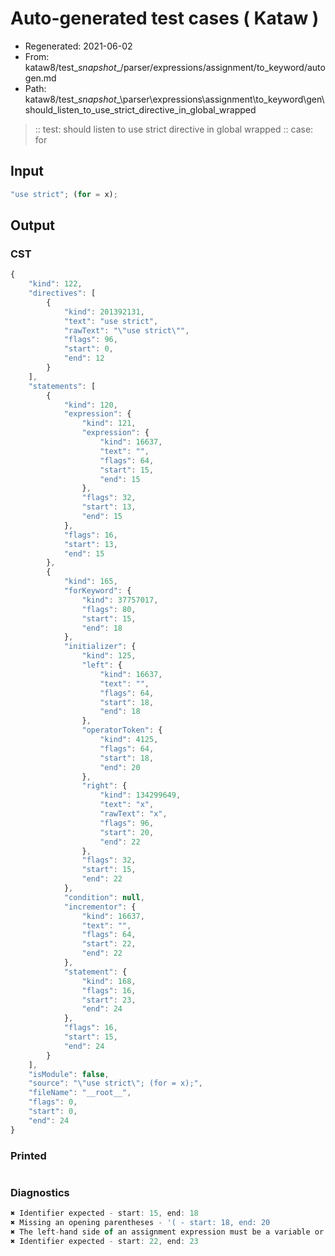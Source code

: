 # Auto-generated test cases ( Kataw )
- Regenerated: 2021-06-02
- From: kataw8/test\__snapshot__/parser/expressions/assignment/to_keyword/autogen.md
- Path: kataw8/test\__snapshot__\parser\expressions\assignment\to_keyword\gen\should_listen_to_use_strict_directive_in_global_wrapped
> :: test: should listen to use strict directive in global wrapped
> :: case: for
## Input

`````js
"use strict"; (for = x);
`````
## Output

### CST

```javascript
{
    "kind": 122,
    "directives": [
        {
            "kind": 201392131,
            "text": "use strict",
            "rawText": "\"use strict\"",
            "flags": 96,
            "start": 0,
            "end": 12
        }
    ],
    "statements": [
        {
            "kind": 120,
            "expression": {
                "kind": 121,
                "expression": {
                    "kind": 16637,
                    "text": "",
                    "flags": 64,
                    "start": 15,
                    "end": 15
                },
                "flags": 32,
                "start": 13,
                "end": 15
            },
            "flags": 16,
            "start": 13,
            "end": 15
        },
        {
            "kind": 165,
            "forKeyword": {
                "kind": 37757017,
                "flags": 80,
                "start": 15,
                "end": 18
            },
            "initializer": {
                "kind": 125,
                "left": {
                    "kind": 16637,
                    "text": "",
                    "flags": 64,
                    "start": 18,
                    "end": 18
                },
                "operatorToken": {
                    "kind": 4125,
                    "flags": 64,
                    "start": 18,
                    "end": 20
                },
                "right": {
                    "kind": 134299649,
                    "text": "x",
                    "rawText": "x",
                    "flags": 96,
                    "start": 20,
                    "end": 22
                },
                "flags": 32,
                "start": 15,
                "end": 22
            },
            "condition": null,
            "incrementor": {
                "kind": 16637,
                "text": "",
                "flags": 64,
                "start": 22,
                "end": 22
            },
            "statement": {
                "kind": 168,
                "flags": 16,
                "start": 23,
                "end": 24
            },
            "flags": 16,
            "start": 15,
            "end": 24
        }
    ],
    "isModule": false,
    "source": "\"use strict\"; (for = x);",
    "fileName": "__root__",
    "flags": 0,
    "start": 0,
    "end": 24
}
```

### Printed

```javascript

```

### Diagnostics

```javascript
✖ Identifier expected - start: 15, end: 18
✖ Missing an opening parentheses - '( - start: 18, end: 20
✖ The left-hand side of an assignment expression must be a variable or a property access - start: 18, end: 20
✖ Identifier expected - start: 22, end: 23

```

